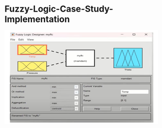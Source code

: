 # Fuzzy-Logic-Case-Study-Implementation

![image alt](https://github.com/kk8873/Fuzzy-Logic-Case-Study-Implementation/blob/23349d2fa762f98f7e6f5bfb0aa5d57b46c22633/Fuzzy%20Logic%20Case%20Study%20Implementation/Screenshot%202025-01-18%20165229.png)
